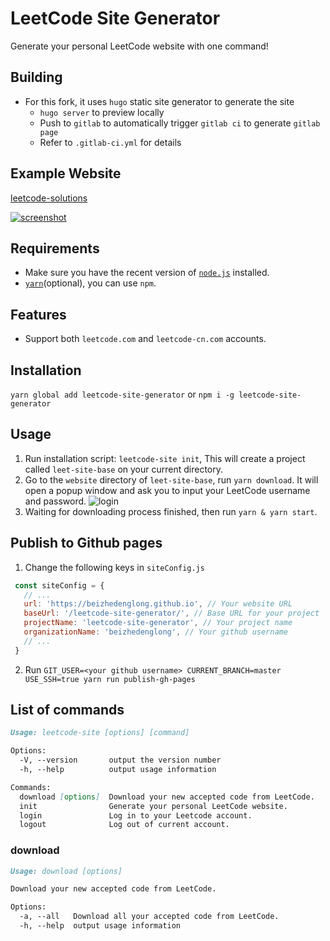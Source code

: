 # LeetCode Site Generator
Generate your personal LeetCode website with one command!

## Building

- For this fork, it uses `hugo` static site generator to generate the site
  - `hugo server` to preview locally
  - Push to `gitlab` to automatically trigger `gitlab ci` to generate `gitlab page`
  - Refer to `.gitlab-ci.yml` for details

## Example Website
[leetcode-solutions](https://beizhedenglong.github.io/leetcode-solutions/)

[![screenshot](./images/screenshot.png)](https://beizhedenglong.github.io/leetcode-solutions/)

## Requirements
- Make sure you have the recent version of [`node.js`](https://nodejs.org) installed.
- [`yarn`](https://yarnpkg.com/en/)(optional), you can use `npm`.


## Features
- Support both `leetcode.com` and `leetcode-cn.com` accounts.

## Installation

`yarn global add leetcode-site-generator` or `npm i -g leetcode-site-generator`

## Usage

1. Run installation script: `leetcode-site init`, This will create a project called `leet-site-base` on your current directory.
2. Go to the `website` directory of `leet-site-base`, run `yarn download`. It will open a popup window and ask you to input your LeetCode username and password.
   ![login](./images/login.png)
3. Waiting for downloading process finished, then run `yarn & yarn start`.

## Publish to Github pages
1. Change the following keys in `siteConfig.js`
```js
 const siteConfig = {
   // ...
   url: 'https://beizhedenglong.github.io', // Your website URL
   baseUrl: '/leetcode-site-generator/', // Base URL for your project
   projectName: 'leetcode-site-generator', // Your project name
   organizationName: 'beizhedenglong', // Your github username
   // ...
 }
```

2. Run `GIT_USER=<your github username> CURRENT_BRANCH=master USE_SSH=true yarn run publish-gh-pages`


## List of commands

```md
Usage: leetcode-site [options] [command]

Options:
  -V, --version       output the version number
  -h, --help          output usage information

Commands:
  download [options]  Download your new accepted code from LeetCode.
  init                Generate your personal LeetCode website.
  login               Log in to your Leetcode account.
  logout              Log out of current account.
```

### download

```md
Usage: download [options]

Download your new accepted code from LeetCode.

Options:
  -a, --all   Download all your accepted code from LeetCode.
  -h, --help  output usage information
```